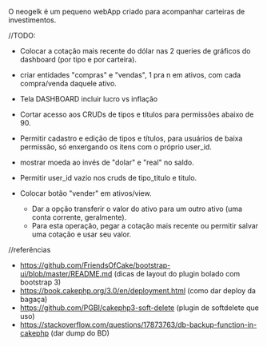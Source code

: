 O neogelk é um pequeno webApp criado para acompanhar carteiras de investimentos.

//TODO:
- Colocar a cotação mais recente do dólar nas 2 queries de gráficos do dashboard (por tipo e por carteira).
- criar entidades "compras" e "vendas", 1 pra n em ativos, com cada compra/venda daquele ativo.
- Tela DASHBOARD incluir lucro vs inflação
- Cortar acesso aos CRUDs de tipos e títulos para permissões abaixo de 90.
- Permitir cadastro e edição de tipos e títulos, para usuários de baixa permissão, só enxergando os itens com o próprio user_id.
- mostrar moeda ao invés de "dolar" e "real" no saldo.
- Permitir user_id vazio nos cruds de tipo_titulo e titulo.

- Colocar botão "vender" em ativos/view. 
  - Dar a opção transferir o valor do ativo para um outro ativo (uma conta corrente, geralmente).
  - Para esta operação, pegar a cotação mais recente ou permitir salvar uma cotação e usar seu valor.
  

//referências
- https://github.com/FriendsOfCake/bootstrap-ui/blob/master/README.md (dicas de layout do plugin bolado com bootstrap 3)
- https://book.cakephp.org/3.0/en/deployment.html (como dar deploy da bagaça)
- https://github.com/PGBI/cakephp3-soft-delete (plugin de softdelete que uso)
- https://stackoverflow.com/questions/17873763/db-backup-function-in-cakephp (dar dump do BD)
